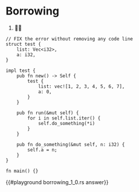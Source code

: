 # Borrowing

1. 🌟🌟
```rust,editable
// FIX the error without removing any code line
struct test {
    list: Vec<i32>,
    a: i32,
}

impl test {
    pub fn new() -> Self {
        test {
            list: vec![1, 2, 3, 4, 5, 6, 7],
            a: 0,
        }
    }

    pub fn run(&mut self) {
        for i in self.list.iter() {
            self.do_something(*i)
        }
    }

    pub fn do_something(&mut self, n: i32) {
        self.a = n;
    }
}

fn main() {}
```

{{#playground borrowing_1_0.rs answer}}


